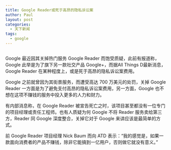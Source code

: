 ```yaml
---
title: Google Reader或死于高昂的隐私诉讼案
author: Paul
layout: post
categories:
  - 天下新闻
tags:
  - google
---
```


<p style="text-align: center;">

  <img src="http://s3.chztv.com/blog/2013-0103/google-decision-to-scrap-reader.png" alt="" />

</p>

Google 最近因其关掉热门服务 Google Reader 而饱受质疑，此前有报道称，Google 此举是为了旗下另一款社交产品 Google+，而据All Things D最新消息，Google Reader 在某种程度上，或是死于高昂的隐私诉讼案费用。

Google 之前就曾因为其街景服务，而遭受高达 700 万美元的处罚，关掉 Google Reader 一方面是为了避免支付高昂的隐私诉讼案费用，另一方面，Google 也不想在这项不赚钱的服务中投入更多的人力和财力。

有内部消息称，在 Google Reader 被宣告死亡之时，该项目甚至都没有一位专门的项目经理或责任工程师。也有人质疑为何 Google 不将 Reader 服务卖给第三方，Reader 同 Google 深度整合，关掉它对于 Google 来讲应该是最简单的方式。

前 Google Reader 项目经理 Nick Baum 而向 ATD 表示：“我的感觉是，如果一款面向消费者的产品不赚钱，除非它能搞到一亿用户，否则做它就没有意义。”